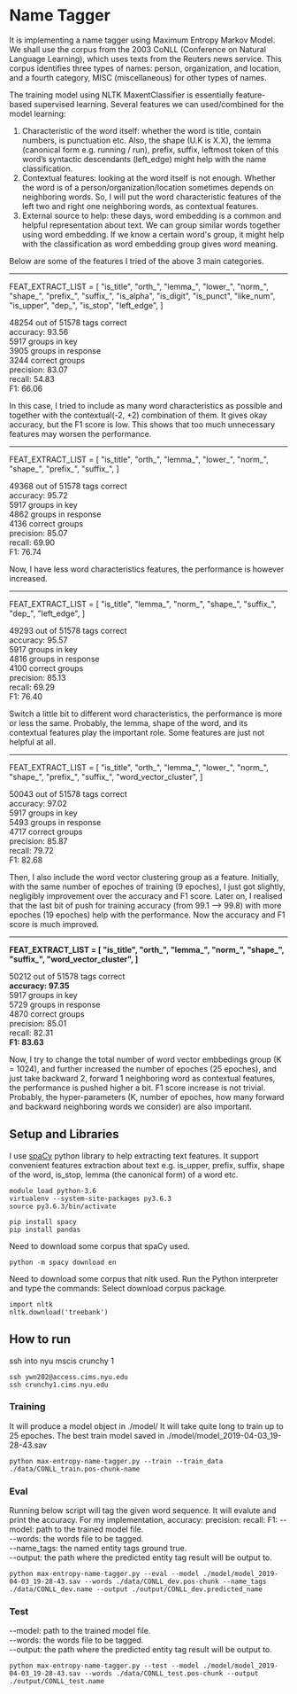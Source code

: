 # Name Tagger
It is implementing a name tagger using Maximum Entropy Markov Model. We shall use the corpus from the 2003 CoNLL (Conference on Natural Language Learning), which uses texts from the Reuters news service. This corpus identifies three types of names: person, organization, and location, and a fourth category, MISC (miscellaneous) for other types of names.

The training model using NLTK MaxentClassifier is essentially feature-based supervised learning. Several features we can used/combined for the model learning:
1. Characteristic of the word itself: whether the word is title, contain numbers, is punctuation etc. Also, the shape (U.K is X.X), the lemma (canonical form e.g. running / run), prefix, suffix, leftmost token of this word’s syntactic descendants (left_edge) might help with the name classification.
2. Contextual features: looking at the word itself is not enough. Whether the word is of a person/organization/location sometimes depends on neighboring words. So, I will put the word characteristic features of the left two and right one neighboring words, as contextual features.
3. External source to help: these days, word embedding is a common and helpful representation about text. We can group similar words together using word embedding. If we know a certain word's group, it might help with the classification as word embedding group gives word meaning.

Below are some of the features I tried of the above 3 main categories.  

***
FEAT_EXTRACT_LIST = [
  "is_title",
  "orth_",
  "lemma_",
  "lower_",
  "norm_",
  "shape_",
  "prefix_",
  "suffix_",
  "is_alpha",
  "is_digit",
  "is_punct",
  "like_num",
  "is_upper",
  "dep_",
  "is_stop",
  "left_edge",
]

48254 out of 51578 tags correct  
  accuracy: 93.56  
5917 groups in key  
3905 groups in response  
3244 correct groups  
  precision: 83.07    
  recall:    54.83   
  F1:        66.06   

In this case, I tried to include as many word characteristics as possible and together with the contextual(-2, +2) combination of them. It gives okay accuracy, but the F1 score is low. This shows that too much unnecessary features may worsen the performance.

***
FEAT_EXTRACT_LIST = [
  "is_title",
  "orth_",
  "lemma_",
  "lower_",
  "norm_",
  "shape_",
  "prefix_",
  "suffix_",
]

49368 out of 51578 tags correct  
  accuracy: 95.72  
5917 groups in key  
4862 groups in response  
4136 correct groups  
  precision: 85.07  
  recall:    69.90   
  F1:        76.74   

Now, I have less word characteristics features, the performance is however increased.

***
FEAT_EXTRACT_LIST = [
  "is_title",
  "lemma_",
  "norm_",
  "shape_",
  "suffix_",
  "dep_",
  "left_edge",
]

49293 out of 51578 tags correct  
  accuracy: 95.57  
5917 groups in key  
4816 groups in response  
4100 correct groups  
  precision: 85.13  
  recall:    69.29  
  F1:        76.40  

Switch a little bit to different word characteristics, the performance is more or less the same. Probably, the lemma, shape of the word, and its contextual features play the important role. Some features are just not helpful at all.

***
FEAT_EXTRACT_LIST = [
  "is_title",
  "orth_",
  "lemma_",
  "lower_",
  "norm_",
  "shape_",
  "prefix_",
  "suffix_",
  "word_vector_cluster",
]

50043 out of 51578 tags correct  
  accuracy: 97.02  
5917 groups in key  
5493 groups in response  
4717 correct groups  
  precision: 85.87  
  recall:    79.72  
  F1:        82.68  

Then, I also include the word vector clustering group as a feature. Initially, with the same number of epoches of training (9 epoches), I just got slightly, negligibly improvement over the accuracy and F1 score.
Later on, I realised that the last bit of push for training accuracy (from 99.1 --> 99.8) with more epoches (19 epoches) help with the performance. Now the accuracy and F1 score is much improved.

***
**FEAT_EXTRACT_LIST = [
  "is_title",
  "orth_",
  "lemma_",
  "norm_",
  "shape_",
  "suffix_",
  "word_vector_cluster",
]**

50212 out of 51578 tags correct  
  **accuracy: 97.35**  
5917 groups in key  
5729 groups in response  
4870 correct groups  
  precision: 85.01  
  recall:    82.31  
  **F1:        83.63**  

Now, I try to change the total number of word vector embbedings group (K = 1024), and further increased the number of epoches (25 epoches), and just take backward 2, forward 1 neighboring word as contextual features, the performance is pushed higher a bit. F1 score increase is not trivial. Probably, the hyper-parameters (K, number of epoches, how many forward and backward neighboring words we consider) are also important.


## Setup and Libraries
I use [spaCy](https://spacy.io/) python library to help extracting text features. It support convenient features extraction about text e.g. is_upper, prefix, suffix, shape of the word, is_stop, lemma (the canonical form) of a word etc.
```
module load python-3.6
virtualenv --system-site-packages py3.6.3
source py3.6.3/bin/activate

pip install spacy
pip install pandas
```

Need to download some corpus that spaCy used.
```
python -m spacy download en
```

Need to download some corpus that nltk used.
Run the Python interpreter and type the commands:
Select download corpus package.
```
import nltk
nltk.download('treebank')
```

## How to run
ssh into nyu mscis crunchy 1
```
ssh ywn202@access.cims.nyu.edu
ssh crunchy1.cims.nyu.edu
```

### Training
It will produce a model object in ./model/
It will take quite long to train up to 25 epoches. The best train model saved in ./model/model_2019-04-03_19-28-43.sav
```
python max-entropy-name-tagger.py --train --train_data ./data/CONLL_train.pos-chunk-name
```

### Eval
Running below script will tag the given word sequence. It will evalute and print the accuracy. 
For my implementation, 
accuracy: 
precision: 
recall: 
F1: 
--model: path to the trained model file.   
--words: the words file to be tagged.   
--name_tags: the named entity tags ground true.   
--output: the path where the predicted entity tag result will be output to.  
```
python max-entropy-name-tagger.py --eval --model ./model/model_2019-04-03_19-28-43.sav --words ./data/CONLL_dev.pos-chunk --name_tags ./data/CONLL_dev.name --output ./output/CONLL_dev.predicted_name
```

### Test
--model: path to the trained model file.  
--words: the words file to be tagged.  
--output: the path where the predicted entity tag result will be output to.  
```
python max-entropy-name-tagger.py --test --model ./model/model_2019-04-03_19-28-43.sav --words ./data/CONLL_test.pos-chunk --output ./output/CONLL_test.name
```